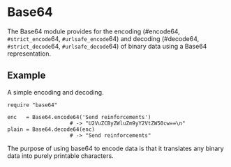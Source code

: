 # Base64

The Base64 module provides for the encoding (#encode64, `#strict_encode`64,
`#urlsafe_encode`64) and decoding (#decode64, `#strict_decode`64,
`#urlsafe_decode`64) of binary data using a Base64 representation.

## Example

A simple encoding and decoding.

    require "base64"

    enc   = Base64.encode64('Send reinforcements')
                        # -> "U2VuZCByZWluZm9yY2VtZW50cw==\n"
    plain = Base64.decode64(enc)
                        # -> "Send reinforcements"

The purpose of using base64 to encode data is that it translates any binary
data into purely printable characters.
